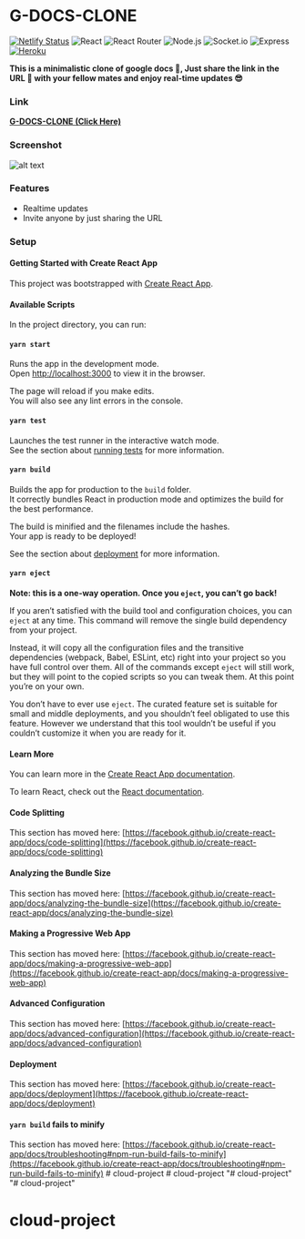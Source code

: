 # G-DOCS-CLONE

[![Netlify Status](https://api.netlify.com/api/v1/badges/8371e3a1-19e3-4e3c-a706-9453f10bf8a2/deploy-status)](https://app.netlify.com/sites/g-docs/deploys)
<img alt="React" src="https://img.shields.io/badge/React-61DAFB?style=plastic&logo=react&logoColor=black" /> <img alt="React Router" src="https://img.shields.io/badge/React Router-CA4245?style=plastic&logo=react-router&logoColor=white" /> <img alt="Node.js" src="https://img.shields.io/badge/Node.js-339933?style=plastic&logo=node.js&logoColor=white" /> <img alt="Socket.io" src="https://img.shields.io/badge/Socket.io-010101?style=plastic&logo=socket.io&logoColor=white" /> <img alt="Express" src="https://img.shields.io/badge/Express-000000?style=plastic&logo=express&logoColor=white" /> [<img alt="Heroku" src="https://img.shields.io/badge/Heroku-430098?style=plastic&logo=heroku&logoColor=white" />](https://www.heroku.com/)

**This is a minimalistic clone of google docs 📃, Just share the link in
the URL 🔗 with your fellow mates and enjoy real-time updates 😎**

### Link

**[G-DOCS-CLONE (Click Here)](https://g-docs.netlify.app/)**

### Screenshot

![alt text](https://firebasestorage.googleapis.com/v0/b/sushil-kamble.appspot.com/o/projects%2Fg-docs.jpg?alt=media&token=a7a93654-ee8b-4c26-970f-00a13f7559ad "Home Page")

### Features

- Realtime updates
- Invite anyone by just sharing the URL

### Setup

#### Getting Started with Create React App

This project was bootstrapped with [Create React App](https://github.com/facebook/create-react-app).

#### Available Scripts

In the project directory, you can run:

#### `yarn start`

Runs the app in the development mode.\
Open [http://localhost:3000](http://localhost:3000) to view it in the browser.

The page will reload if you make edits.\
You will also see any lint errors in the console.

#### `yarn test`

Launches the test runner in the interactive watch mode.\
See the section about [running tests](https://facebook.github.io/create-react-app/docs/running-tests) for more information.

#### `yarn build`

Builds the app for production to the `build` folder.\
It correctly bundles React in production mode and optimizes the build for the best performance.

The build is minified and the filenames include the hashes.\
Your app is ready to be deployed!

See the section about [deployment](https://facebook.github.io/create-react-app/docs/deployment) for more information.

#### `yarn eject`

**Note: this is a one-way operation. Once you `eject`, you can’t go back!**

If you aren’t satisfied with the build tool and configuration choices, you can `eject` at any time. This command will remove the single build dependency from your project.

Instead, it will copy all the configuration files and the transitive dependencies (webpack, Babel, ESLint, etc) right into your project so you have full control over them. All of the commands except `eject` will still work, but they will point to the copied scripts so you can tweak them. At this point you’re on your own.

You don’t have to ever use `eject`. The curated feature set is suitable for small and middle deployments, and you shouldn’t feel obligated to use this feature. However we understand that this tool wouldn’t be useful if you couldn’t customize it when you are ready for it.

#### Learn More

You can learn more in the [Create React App documentation](https://facebook.github.io/create-react-app/docs/getting-started).

To learn React, check out the [React documentation](https://reactjs.org/).

#### Code Splitting

This section has moved here: [https://facebook.github.io/create-react-app/docs/code-splitting](https://facebook.github.io/create-react-app/docs/code-splitting)

#### Analyzing the Bundle Size

This section has moved here: [https://facebook.github.io/create-react-app/docs/analyzing-the-bundle-size](https://facebook.github.io/create-react-app/docs/analyzing-the-bundle-size)

#### Making a Progressive Web App

This section has moved here: [https://facebook.github.io/create-react-app/docs/making-a-progressive-web-app](https://facebook.github.io/create-react-app/docs/making-a-progressive-web-app)

#### Advanced Configuration

This section has moved here: [https://facebook.github.io/create-react-app/docs/advanced-configuration](https://facebook.github.io/create-react-app/docs/advanced-configuration)

#### Deployment

This section has moved here: [https://facebook.github.io/create-react-app/docs/deployment](https://facebook.github.io/create-react-app/docs/deployment)

#### `yarn build` fails to minify

This section has moved here: [https://facebook.github.io/create-react-app/docs/troubleshooting#npm-run-build-fails-to-minify](https://facebook.github.io/create-react-app/docs/troubleshooting#npm-run-build-fails-to-minify)
#   c l o u d - p r o j e c t  
 #   c l o u d - p r o j e c t  
 "# cloud-project" 
"# cloud-project" 
# cloud-project
